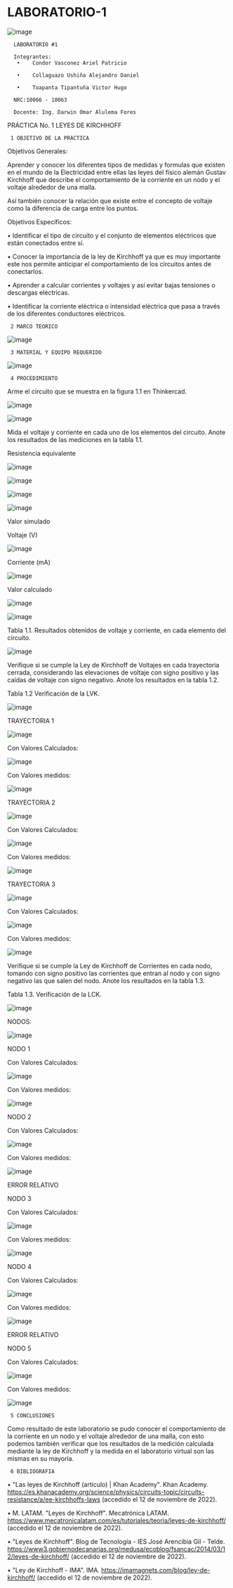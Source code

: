 # LABORATORIO-1
![image](https://user-images.githubusercontent.com/117923992/201498060-6ae8dc2e-c73e-473e-b856-5fc419716472.png)

      LABORATORIO #1

      Integrantes:
       •	Condor Vasconez Ariel Patricio

       •    Collaguazo Ushiña Alejandro Daniel

       •    Toapanta Tipantuña Victor Hugo 

      NRC:10066 - 10063

      Docente: Ing. Darwin Omar Alulema Fores

PRÁCTICA No. 1 LEYES DE KIRCHHOFF

     1 OBJETIVO DE LA PRÁCTICA

Objetivos Generales:

Aprender y conocer los diferentes tipos de medidas y formulas que existen en el mundo de la Electricidad entre ellas las leyes del físico alemán Gustav Kirchhoff que describe el comportamiento de la corriente en un nodo y el voltaje alrededor de una malla.

Así también conocer la relación que existe entre el concepto de voltaje como la diferencia de carga entre los puntos.

Objetivos Específicos:

•	Identificar el tipo de circuito y el conjunto de elementos eléctricos que están conectados entre sí.

•	Conocer la importancia de la ley de Kirchhoff ya que es muy importante este nos permite anticipar el comportamiento de los circuitos antes de conectarlos.

•	Aprender a calcular corrientes y voltajes y así evitar bajas tensiones o descargas eléctricas.

•	Identificar la corriente eléctrica o intensidad eléctrica que pasa a través de los diferentes conductores eléctricos. 

     2 MARCO TEORICO 

![image](https://user-images.githubusercontent.com/117923992/201502325-b0b4d7c0-5742-4e8b-b836-3692a683d168.png)

     3 MATERIAL Y EQUIPO REQUERIDO

![image](https://user-images.githubusercontent.com/117923992/201498442-a5733143-d41c-4b3f-82db-3fc5de501c73.png)

     4 PROCEDIMIENTO

Arme el circuito que se muestra en la figura 1.1 en Thinkercad.

![image](https://user-images.githubusercontent.com/117923992/201499905-f1cff2b5-4fb5-4d5b-90cc-2e2facb0e54b.png)

![image](https://user-images.githubusercontent.com/117923992/201499926-81e94016-876f-4085-aec0-57bc7214c0a4.png)

Mida el voltaje y corriente en cada uno de los elementos del circuito. Anote los resultados de las mediciones en la tabla 1.1.

Resistencia equivalente

![image](https://user-images.githubusercontent.com/117923992/201499951-2fc33c04-9315-4d38-a1c6-12ec5ddf11b9.png)

![image](https://user-images.githubusercontent.com/117923992/201499973-1ddcab6a-c7f2-45fe-aadf-5b22c2422bfc.png)

![image](https://user-images.githubusercontent.com/117923992/201499983-e5886d7d-78e4-41d9-b814-192e5611bce1.png)

![image](https://user-images.githubusercontent.com/117923992/201499991-76bf7d1d-c79c-480c-98b7-2864e11ceceb.png)

Valor simulado

Voltaje (V)

![image](https://user-images.githubusercontent.com/117923992/201500016-bb887b57-b156-485d-ba51-3206fe2a6376.png)

Corriente (mA)

![image](https://user-images.githubusercontent.com/117923992/201500007-7afbb37f-b52f-4095-89e0-0387222f3f4c.png)

Valor calculado

![image](https://user-images.githubusercontent.com/117923992/201500026-010a95a7-639e-4929-925a-569820ea2093.png)

![image](https://user-images.githubusercontent.com/117923992/201500033-c498c233-7fc2-4529-b9fe-7ecb25b7c378.png)

Tabla 1.1. Resultados obtenidos de voltaje y corriente, en cada elemento del circuito.

![image](https://user-images.githubusercontent.com/117923992/201500052-fa3a459e-e29a-4380-92b9-15db41659be1.png)

Verifique si se cumple la Ley de Kirchhoff de Voltajes en cada trayectoria cerrada, considerando las elevaciones de voltaje con signo positivo y las caídas de voltaje con signo negativo. Anote los resultados en la tabla 1.2.


Tabla 1.2 Verificación de la LVK.

![image](https://user-images.githubusercontent.com/117923992/201500062-6e80b045-5a2a-41c0-bf23-7224c520fff6.png)

TRAYECTORIA 1

![image](https://user-images.githubusercontent.com/117923992/201500083-77324cf6-c2ca-4630-aa9f-7d589d4e2bf6.png)

Con Valores Calculados:

![image](https://user-images.githubusercontent.com/117923992/201500092-d9171981-a961-45b0-9101-de132521bb4e.png)

Con Valores medidos:

![image](https://user-images.githubusercontent.com/117923992/201500099-c2f5837c-3e2e-4258-902e-ef50381cc7df.png)

TRAYECTORIA 2

![image](https://user-images.githubusercontent.com/117923992/201500106-866fa377-6e85-41a8-996f-05cdb705021c.png)

Con Valores Calculados:

![image](https://user-images.githubusercontent.com/117923992/201500116-9e48a22e-2782-410c-be88-5a027c0a0ae1.png)

Con Valores medidos:

![image](https://user-images.githubusercontent.com/117923992/201500131-ab241a1a-3e98-4bd2-a01e-a2e35cbcd138.png)

TRAYECTORIA 3

![image](https://user-images.githubusercontent.com/117923992/201500141-abe00a01-8f08-483b-8585-b12aebe5d1f2.png)

Con Valores Calculados:

![image](https://user-images.githubusercontent.com/117923992/201500155-357e590a-2e0b-44e9-879e-a340f3584f77.png)

Con Valores medidos:

![image](https://user-images.githubusercontent.com/117923992/201500161-ba7d5303-ee52-4180-a18d-1842fe3d84a5.png)

Verifique si se cumple la Ley de Kirchhoff de Corrientes en cada nodo, tomando
con signo positivo las corrientes que entran al nodo y con signo negativo las que salen
del nodo. Anote los resultados en la tabla 1.3.


Tabla 1.3. Verificación de la LCK.

![image](https://user-images.githubusercontent.com/117923992/201500182-a001aadc-d55f-4af4-a353-708cf9433f6f.png)

NODOS:

![image](https://user-images.githubusercontent.com/117923992/201500195-bc328c7b-b066-4668-822e-771671465d5a.png)

NODO 1

Con Valores Calculados:

![image](https://user-images.githubusercontent.com/117923992/201500227-2f19c24f-654f-4151-ad3a-e2bde24fd6aa.png)

Con Valores medidos:

![image](https://user-images.githubusercontent.com/117923992/201500231-b1e60c25-4ad3-4c98-8b4a-ccd7e711ea5e.png)

NODO 2

Con Valores Calculados:

![image](https://user-images.githubusercontent.com/117923992/201500240-f2c22e0d-c9b4-4983-9da8-b7bfdcd7111b.png)

Con Valores medidos:

![image](https://user-images.githubusercontent.com/117923992/201500245-7e5d1d08-eb3b-49e7-9e37-6a796455e03f.png)

ERROR RELATIVO 

NODO 3

Con Valores Calculados:

![image](https://user-images.githubusercontent.com/117923992/201500319-d2b9b01d-6e18-4982-be88-00df0bd25fcb.png)

Con Valores medidos:

![image](https://user-images.githubusercontent.com/117923992/201500330-e8a500ef-36d3-4d62-82e4-75fd2d309c95.png)

NODO 4

Con Valores Calculados:

![image](https://user-images.githubusercontent.com/117923992/201500335-6d129138-d375-49b8-83c1-05f9e6be0230.png)

Con Valores medidos:

![image](https://user-images.githubusercontent.com/117923992/201500338-3112f88f-cb61-4941-98d3-e5594a8b971f.png)

ERROR RELATIVO

NODO 5

Con Valores Calculados:

![image](https://user-images.githubusercontent.com/117923992/201500348-e375f493-9eef-4d0f-ac17-ecad3dd60905.png)

Con Valores medidos:

![image](https://user-images.githubusercontent.com/117923992/201500352-229db885-a240-4c3d-b5b0-7fefdb73c98d.png)

     5 CONCLUSIONES 

Como resultado de este laboratorio se pudo conocer el comportamiento de la corriente en un nodo y el voltaje alrededor de una malla, con esto podemos también verificar que los resultados de la medición calculada mediante la ley de Kirchhoff y la medida en el laboratorio virtual son las mismas en su mayoría.

     6 BIBLIOGRAFIA 

•	"Las leyes de Kirchhoff (artículo) | Khan Academy". Khan Academy. https://es.khanacademy.org/science/physics/circuits-topic/circuits-resistance/a/ee-kirchhoffs-laws (accedido el 12 de noviembre de 2022).

•	M. LATAM. "Leyes de Kirchhoff". Mecatrónica LATAM. https://www.mecatronicalatam.com/es/tutoriales/teoria/leyes-de-kirchhoff/ (accedido el 12 de noviembre de 2022).

•	"Leyes de Kirchhoff". Blog de Tecnología - IES José Arencibia Gil - Telde. https://www3.gobiernodecanarias.org/medusa/ecoblog/fsancac/2014/03/12/leyes-de-kirchhoff/ (accedido el 12 de noviembre de 2022).

•	"Ley de Kirchhoff - IMA". IMA. https://imamagnets.com/blog/ley-de-kirchhoff/ (accedido el 12 de noviembre de 2022).

